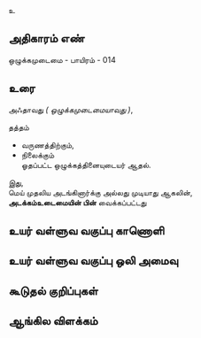 உ


## அதிகாரம் எண்

ஒழுக்கமுடைமை - பாயிரம் - 014 

## உரை

அஃதாவது _( ஒழுக்கமுடைமையாவது )_,  

தத்தம்  
* வருணத்திற்கும்,  
* நிலைக்கும்  
ஓதப்பட்ட ஒழுக்கத்தினையுடையர் ஆதல்.  

இது,  
மெய் முதலிய அடங்கினார்க்கு அல்லது முடியாது ஆகலின்,  
**அடக்கம்உடைமையின் பின்** வைக்கப்பட்டது


## உயர் வள்ளுவ வகுப்பு காணொளி


## உயர் வள்ளுவ வகுப்பு ஒலி அமைவு 


## கூடுதல் குறிப்புகள்


## ஆங்கில விளக்கம்

